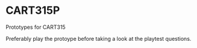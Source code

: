 # CART315P

Prototypes for CART315

Preferably play the protoype before taking a look at the playtest questions.